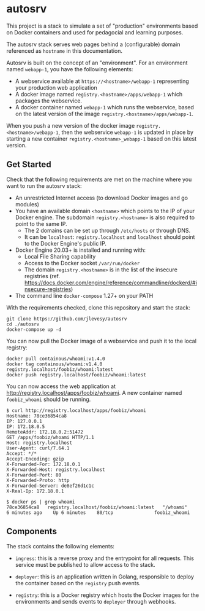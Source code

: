 # autosrv

This project is a stack to simulate a set of "production" environments based on Docker containers and used for pedagocial and learning purposes.

The autosrv stack serves web pages behind a (configurable) domain referenced as `hostname` in this documentation.

Autosrv is built on the concept of an "environment".
For an environment named `webapp-1`, you have the following elements:

- A webservice available at `https://<hostname>/webapp-1` representing your production web application
- A docker image named `registry.<hostname>/apps/webapp-1` which packages the webservice.
- A docker container named `webapp-1` which runs the webservice,
  based on the latest version of the image `registry.<hostname>/apps/webapp-1`.

When you push a new version of the docker image `registry.<hostname>/webapp-1`,
then the webservice `webapp-1` is updated in place by starting a new container `registry.<hostname>_webapp-1` based on this latest version.

## Get Started

Check that the following requirements are met on the machine where you want to run the autosrv stack:

- An unrestricted Internet access (to download Docker images and go modules)
- You have an available domain `<hostname>` which points to the IP of your Docker engine. The subdomain `registry.<hostname>` is also required to point to the same IP.
  - The 2 domains can be set up through `/etc/hosts` or through DNS.
  - It can be `localhost`: `registry.localhost` and `localhost` should point to the Docker Engine's public IP.
- Docker Engine 20.03+ is installed and running with:
  - Local File Sharing capability
  - Access to the Docker socket `/var/run/docker`
  - The domain `registry.<hostname>` is in the list of the insecure registries
    (ref. <https://docs.docker.com/engine/reference/commandline/dockerd/#insecure-registries>)
- The command line `docker-compose` 1.27+ on your PATH

With the requirements checked, clone this repository and start the stack:

```shell
git clone https://github.com/jlevesy/autosrv
cd ./autosrv
docker-compose up -d
```

You can now pull the Docker image of a webservice and push it to the local registry:

```shell
docker pull containous/whoami:v1.4.0
docker tag containous/whoami:v1.4.0 registry.localhost/foobiz/whoami:latest
docker push registry.localhost/foobiz/whoami:latest
```

You can now access the web application at <http://registry.localhost/apps/foobiz/whoami>.
A new container named `foobiz_whoami` should be running.

```shell
$ curl http://registry.localhost/apps/foobiz/whoami
Hostname: 78ce36854ca8
IP: 127.0.0.1
IP: 172.18.0.5
RemoteAddr: 172.18.0.2:51472
GET /apps/foobiz/whoami HTTP/1.1
Host: registry.localhost
User-Agent: curl/7.64.1
Accept: */*
Accept-Encoding: gzip
X-Forwarded-For: 172.18.0.1
X-Forwarded-Host: registry.localhost
X-Forwarded-Port: 80
X-Forwarded-Proto: http
X-Forwarded-Server: de8ef26d1c1c
X-Real-Ip: 172.18.0.1

$ docker ps | grep whoami
78ce36854ca8   registry.localhost/foobiz/whoami:latest   "/whoami"                6 minutes ago    Up 6 minutes    80/tcp               foobiz_whoami
```
## Components

The stack contains the following elements:

- `ingress`: this is a reverse proxy and the entrypoint for all requests.
  This service must be published to allow access to the stack.

- `deployer`: this is an application written in Golang, responsible to deploy the container based on the `registry` push events.

- `registry`: this is a Docker registry which hosts the Docker images for the environments and sends events to `deployer` through webhooks.
